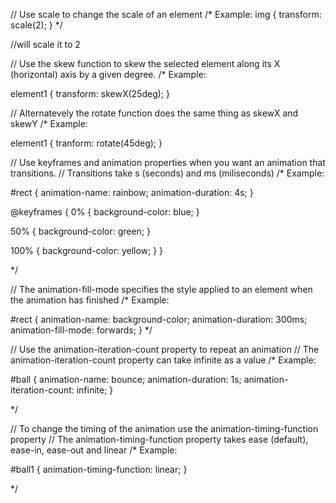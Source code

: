 
// Use scale to change the scale of an element
/* Example: 
img {
  transform: scale(2);
}
*/

//will scale it to 2

// Use the skew function to skew the selected element along its X (horizontal) axis by a given degree.
/* Example: 

element1 {
  transform: skewX(25deg);
}

// Alternatevely the rotate function does the same thing as skewX and skewY
/* Example:

element1 {
  tranform: rotate(45deg);
}

// Use keyframes and animation properties when you want an animation that transitions.
// Transitions take s (seconds) and ms (miliseconds)
/* Example:

#rect {
  animation-name: rainbow;
  animation-duration: 4s;
} 

@keyframes {
  0% {
    background-color: blue;
  }
  
  50% {
    background-color: green;
  }
  
  100% {
    background-color: yellow;
  }
}

*/

// The animation-fill-mode specifies the style applied to an element when the animation has finished
/* Example:

  #rect {
    animation-name: background-color;
    animation-duration: 300ms;
    animation-fill-mode: forwards;
  }
*/

// Use the animation-iteration-count property to repeat an animation
// The animation-iteration-count property can take infinite as a value
/* Example: 

  #ball {
    animation-name: bounce;
    animation-duration: 1s;
    animation-iteration-count: infinite;
  }
  
*/

// To change the timing of the animation use the animation-timing-function property
// The animation-timing-function property takes ease (default), ease-in, ease-out and linear
/* Example: 

  #ball1 {
    animation-timing-function: linear;
  }

*/

